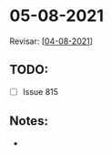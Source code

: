 # 05-08-2021

Revisar: [[04-08-2021]]

## TODO:
* [ ] Issue 815

## Notes:

- 

[//begin]: # "Autogenerated link references for markdown compatibility"
[04-08-2021]: ../home/tideal/Documentos/Projetos/archimedes/application/04-08-2021 "04-08-2021"
[//end]: # "Autogenerated link references"